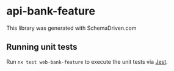 
# api-bank-feature

This library was generated with SchemaDriven.com

## Running unit tests

Run `nx test web-bank-feature` to execute the unit tests via [Jest](https://jestjs.io).


